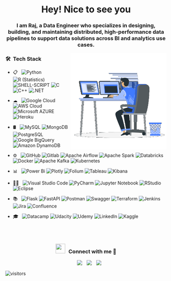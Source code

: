 <h1 align="center">Hey! Nice to see you</a></h1>

<h3 align="center">I am Raj, a Data Engineer who specializes in designing, building, and maintaining distributed, high-performance data pipelines to support data solutions across BI and analytics use cases. </h3>

<a target="_blank" align="center">
  <img align="right" src="https://github.com/Murugarajr/Murugarajr/blob/main/Right_Side.gif?raw=true?raw=true" width = 300px></picture>
</a>

<h3> 🛠 &nbsp;Tech Stack</h3>

- 📋 &nbsp;
  ![Python](https://img.shields.io/badge/-Python-333333?style=flat&logo=python)
  ![R (Statistics)](https://img.shields.io/badge/-R-333333?style=flat&logo=R)
  ![SHELL-SCRIPT](https://img.shields.io/badge/Shell_Script-333333?style=flat&logo=gnu-bash)
  ![C](https://img.shields.io/badge/-C-333333?style=flat&logo=c)
  ![C++](https://img.shields.io/badge/-C%2B%2B-333333?style=flat&logo=C%2B%2B)
  ![.NET](https://img.shields.io/badge/.NET-333333?style=flat&logo=.net&logo)

- ☁ &nbsp;
  ![Google Cloud](https://img.shields.io/badge/Google_Cloud-333333?style=flat&logo=google-cloud)
  ![AWS Cloud](https://img.shields.io/badge/AWS_Cloud-333333?style=flat&logo=amazon-aws)
  ![Microsoft AZURE](https://img.shields.io/badge/Microsoft_Azure-333333?style=flat&logo=microsoft-azure)
  ![Heroku](https://img.shields.io/badge/Heroku-333333?style=flat&logo=heroku)
- 🛢 &nbsp;
  ![MySQL](https://img.shields.io/badge/-MySQL-333333?style=flat&logo=mysql)
  ![MongoDB](https://img.shields.io/badge/-MongoDB-333333?style=flat&logo=mongodb)
  ![PostgreSQL](https://img.shields.io/badge/-PostgreSQL-333333?style=flat&logo=postgresql)
  ![Google BigQuery](https://img.shields.io/badge/Google%20BigQuery-333333?style=flat&logo=Google%20BigQuery)
  ![Amazon DynamoDB](https://img.shields.io/badge/Amazon%20DynamoDB-333333?style=flat&logo=Amazon%20DynamoDB)
- ⚙️ &nbsp;
  ![GitHub](https://img.shields.io/badge/-GitHub-333333?style=flat&logo=github)
  ![Gitlab](https://img.shields.io/badge/GitLab-333333?style=flat&logo=gitlab)
  ![Apache Airflow](https://img.shields.io/badge/Apache%20Airflow-333333?style=flat&logo=Apache%20Airflow)
  ![Apache Spark](https://img.shields.io/badge/Apache%20Spark-333333?style=flat&logo=Apache%20Spark)
  ![Databricks](https://img.shields.io/badge/Databricks-333333?style=flat&logo=Databricks)
  ![Docker](https://img.shields.io/badge/docker-333333?style=flat&logo=docker)
  ![Apache Kafka](https://img.shields.io/badge/Apache%20Kafka-333333?style=flat&logo=apachekafka)
  ![Kubernetes](https://img.shields.io/badge/kubernetes-333333?style=flat&logo=kubernetes)
- 📊 &nbsp;
  ![Power Bi](https://img.shields.io/badge/power_bi-333333?style=flat&logo=powerbi)
  ![Plotly](https://img.shields.io/badge/Plotly-333333?style=flat&logo=plotly)
  ![Folium](https://img.shields.io/badge/Folium-333333?style=flat&logo=folium)
  ![Tableau](https://img.shields.io/badge/Tableau-333333?style=flat&logo=Tableau)
  ![Kibana](https://img.shields.io/badge/Kibana-333333?style=flat&logo=Kibana)
- 👩‍💻 &nbsp;
  ![Visual Studio Code](https://img.shields.io/badge/-Visual%20Studio%20Code-333333?style=flat&logo=visual-studio-code&logoColor=007ACC)
  ![PyCharm](https://img.shields.io/badge/pycharm-333333?style=flat&logo=pycharm&labelColor=green)
  ![Jupyter Notebook](https://img.shields.io/badge/jupyter-333333?style=flat&logo=jupyter)
  ![RStudio](https://img.shields.io/badge/-RStudio-333333?style=flat&logo=rstudio)
  ![Eclipse](https://img.shields.io/badge/-Eclipse-333333?style=flat&logo=eclipse-ide&logoColor=2C2255)
- 📚 &nbsp;
  ![Flask](https://img.shields.io/badge/flask-333333?style=flat&logo=flask)
  ![FastAPI](https://img.shields.io/badge/FastAPI-333333?style=flat&logo=fastapi)
  ![Postman](https://img.shields.io/badge/Postman-333333?style=flat&logo=postman)
  ![Swagger](https://img.shields.io/badge/-Swagger-333333?style=flat&logo=swagger)
  ![Terraform](https://img.shields.io/badge/terraform-333333?style=flat&logo=terraform)
  ![Jenkins](https://img.shields.io/badge/jenkins-333333?style=flat&logo=jenkins)
  ![Jira](https://img.shields.io/badge/jira-333333?style=flat&logo=jira)
  ![Confluence](https://img.shields.io/badge/confluence-333333?style=flat&logo=confluence)
- 🎓 &nbsp;
  ![Datacamp](https://img.shields.io/badge/Datacamp-333333?style=flat&logo=datacamp)
  ![Udacity](https://img.shields.io/badge/Udacity-grey?-333333?style=flat&logo=udacity)
  ![Udemy](https://img.shields.io/badge/Udemy-333333?style=flat&logo=Udemy)
  ![LinkedIn](https://img.shields.io/badge/LinkedIn-333333?style=flat&logo=linkedin&logoColor=white)
  ![Kaggle](https://img.shields.io/badge/Kaggle-333333?style=flat&logo=Kaggle)
 
<br/>
<br/>
<h3 align="center" > <img src="https://media.giphy.com/media/iY8CRBdQXODJSCERIr/giphy.gif" width="30" height="30" style="margin-right: 10px;">Connect with me 🤝 </h3>

<p align="center">


 <div align="center"  class="icons-social" style="margin-left: 10px;">
        <a style="margin-left: 10px;"  target="_blank" href="https://www.linkedin.com/in/murugarajr/"><img src="https://img.icons8.com/doodle/40/000000/linkedin--v2.png"></a>
        <a style="margin-left: 10px;" target="_blank" href="https://github.com/Murugarajr/"><img src="https://img.icons8.com/doodle/40/000000/github--v1.png"></a>
	<a style="margin-left: 10px;" target="_blank" href="mailto:murugarajr@gmail.com" target="_blank"><img src="https://img.icons8.com/doodle/40/000000/gmail--v2.png"></a> 
 </div>
</p>

![visitors](https://visitor-badge.laobi.icu/badge?page_id=Murugarajr.Murugarajr)

